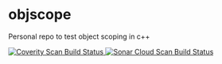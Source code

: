 # objscope
Personal repo to test object scoping in c++

<a href="https://scan.coverity.com/projects/fenriquez1-objscope">
  <img alt="Coverity Scan Build Status"
       src="https://scan.coverity.com/projects/15139/badge.svg"/>
</a>

<a href="https://sonarcloud.io/api/project_badges/measure?project=objscope&metric=alert_status">
  <img alt="Sonar Cloud Scan Build Status"
       src="https://sonarcloud.io/api/project_badges/measure?project=objscope&metric=alert_status"/>
</a>

